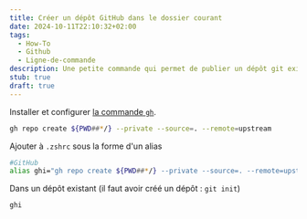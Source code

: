 ```yaml
---
title: Créer un dépôt GitHub dans le dossier courant
date: 2024-10-11T22:10:32+02:00
tags:
  - How-To
  - Github
  - Ligne-de-commande
description: Une petite commande qui permet de publier un dépôt git existant sur GitHub en s'appuyant sur la ligne de commande `gh`
stub: true
draft: true
---
```


Installer et configurer [la commande `gh`](https://cli.github.com/).

```sh
gh repo create ${PWD##*/} --private --source=. --remote=upstream
```

Ajouter à `.zshrc` sous la forme d'un alias

```sh
#GitHub
alias ghi="gh repo create ${PWD##*/} --private --source=. --remote=upstream"
```

Dans un dépôt existant (il faut avoir créé un dépôt : `git init`)

```sh
ghi
```
